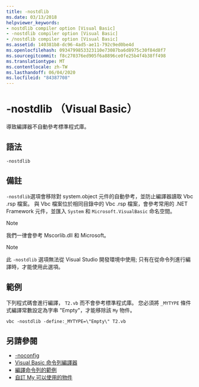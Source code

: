 ```yaml
---
title: -nostdlib
ms.date: 03/13/2018
helpviewer_keywords:
- nostdlib compiler option [Visual Basic]
- -nostdlib compiler option [Visual Basic]
- /nostdlib compiler option [Visual Basic]
ms.assetid: 140381b8-dc96-4ad5-ae11-792c9ed0be4d
ms.openlocfilehash: 0934799853323110e73087ba6d8975c30f84d8f7
ms.sourcegitcommit: f8c270376ed905f6a8896ce0fe25b4f4b38ff498
ms.translationtype: MT
ms.contentlocale: zh-TW
ms.lasthandoff: 06/04/2020
ms.locfileid: "84387708"
---
```

# <a name="-nostdlib-visual-basic"></a>-nostdlib （Visual Basic）
導致編譯器不自動參考標準程式庫。  
  
## <a name="syntax"></a>語法  
  
```console  
-nostdlib  
```  
  
## <a name="remarks"></a>備註  
 `-nostdlib`選項會移除對 system.object 元件的自動參考，並防止編譯器讀取 Vbc .rsp 檔案。 與 Vbc 檔案位於相同目錄中的 Vbc .rsp 檔案，會參考常用的 .NET Framework 元件，並匯入 `System` 和 `Microsoft.VisualBasic` 命名空間。  
  
> [!NOTE]
> 我們一律會參考 Mscorlib.dll 和 Microsoft。  
  
> [!NOTE]
> 此 `-nostdlib` 選項無法從 Visual Studio 開發環境中使用; 只有在從命令列進行編譯時，才能使用此選項。  
  
## <a name="example"></a>範例  
 下列程式碼會進行編譯， `T2.vb` 而不會參考標準程式庫。 您必須將 `_MYTYPE` 條件式編譯常數設定為字串 "Empty"，才能移除該 `My` 物件。  
  
```console
vbc -nostdlib -define:_MYTYPE=\"Empty\" T2.vb  
```  
  
## <a name="see-also"></a>另請參閱

- [-noconfig](noconfig.md)
- [Visual Basic 命令列編譯器](index.md)
- [編譯命令列的範例](sample-compilation-command-lines.md)
- [自訂 My 可以使用的物件](../../developing-apps/customizing-extending-my/customizing-which-objects-are-available-in-my.md)
